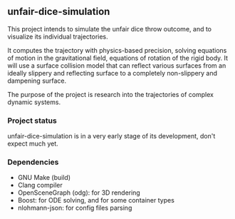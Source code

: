 ## unfair-dice-simulation

This project intends to simulate the unfair dice throw outcome, and to visualize its individual trajectories.

It computes the trajectory with physics-based precision, solving equations of motion in the gravitational field,
equations of rotation of the rigid body. It will use a surface collision model that can reflect various surfaces
from an ideally slippery and reflecting surface to a completely non-slippery and dampening surface.

The purpose of the project is research into the trajectories of complex dynamic systems.


### Project status
unfair-dice-simulation is in a very early stage of its development, don't expect much yet.


### Dependencies
* GNU Make (build)
* Clang compiler
* OpenSceneGraph (odg): for 3D rendering
* Boost: for ODE solving, and for some container types
* nlohmann-json: for config files parsing

